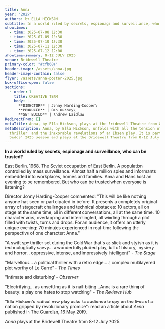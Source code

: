 ```yaml
---
title: Anna
year: "2025"
authors: by ELLA HICKSON
subtitle: In a world ruled by secrets, espionage and surveillance, who can be trusted?
showtimes:
  - time: 2025-07-08 19:30
  - time: 2025-07-09 19:30
  - time: 2025-07-10 19:30
  - time: 2025-07-11 19:30
  - time: 2025-07-12 17:00
showtime-summary: 8-12 JULY 2025
venue: Bridewell Theatre
primary-color: "#cfb68e"
header-image: /assets/anna.jpg
header-image-contain: false
flyer: /assets/anna-poster-2025.jpg
box-office-open: false
sections:
  - order: 1
    title: CREATIVE TEAM
    body: |-
      **DIRECTOR** | Jonny Harding-Cooper\
      **PRODUCER** | Ben Hussey\
      **SET BUILD** | Andrew Laidlaw
RedirectFrom: []
metaTitle: Anna, by Ella Hickson, plays at the Bridewell Theatre from 8-12 July 2025
metaDescription: Anna, by Ella Hickson, unfolds with all the tension of a spy
  thriller, and the inexorable revelations of an Ibsen play. It is part of
  Sedos’ 2025 season and plays at the Bridewell Theatre from 8-12 July 2025
---
```

**In a world ruled by secrets, espionage and surveillance, who can be trusted?**

East Berlin. 1968. The Soviet occupation of East Berlin. A population controlled by mass surveillance. Almost half a million spies and informants embedded into workplaces, homes and families. Anna and Hans host an evening to be remembered. But who can be trusted when everyone is listening?

Director Jonny Harding-Cooper commented: "This will be like nothing anyone has seen or participated in before. It presents a completely original array of stagecraft challenges and technical obstacles: 10 actors, all on stage at the same time, all in different conversations, all at the same time. 10 character arcs, overlapping and intermingled, all winding through a plot filled with twists, turns and drops. For an audience, it offers an utterly unique evening: 70 minutes experienced in real-time following the perspective of one character: Anna."

"A swift spy thriller set during the Cold War that's as slick and stylish as it is technologically savvy... a wonderfully plotted play, full of history, mystery and horror… oppressive, intense, and impressively intelligent" - *The Stage*

"Marvellous... a political thriller with a retro edge... a complex multilayered plot worthy of Le Carré" - *The Times*

"Intimate and disturbing' - *Observer*

"Electrifying... as unsettling as it is nail-biting...Anna is a rare thing of beauty: a play one hates to stop watching" - *The Reviews Hub*

"Ella Hickson's radical new play asks its audience to spy on the lives of a nation gripped by revolutionary promise": read an article about *Anna* published in T[he Guardian, 16 May 201](https://www.theguardian.com/stage/2019/may/16/berlin-1968-national-theatre-anna-ella-hickson-communist-east-germany-headphones)9.

*Anna* plays at the Bridewell Theatre from 8-12 July 2025.